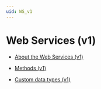 ```yaml
---
uid: WS_v1
---
```


# Web Services (v1)

- [About the Web Services (v1)](xref:WS_About_v1#about-the-web-services-v1)

- [Methods (v1)](xref:WS_Methods_v1_overview#methods-v1)

- [Custom data types (v1)](xref:WS_CustomDataTypes_v1#custom-data-types-v1)
